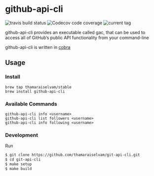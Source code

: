 # github-api-cli

<img alt="travis build status" src="https://img.shields.io/travis/thamaraiselvam/github-api-cli?style=flat-square"> <img alt="Codecov code coverage" src="https://img.shields.io/codecov/c/github/thamaraiselvam/github-api-cli?style=flat-square">
<img alt="current tag" src="https://img.shields.io/github/v/tag/thamaraiselvam/github-api-cli.svg?sort=semver&style=flat-square">

github-api-cli provides an executable called gac, that can be used to access all of GitHub’s public API functionality from your command-line

github-api-cli is written in [cobra](https://github.com/spf13/cobra)

## Usage

### Install

```
brew tap thamaraiselvam/stable
brew install github-api-cli
```

### Available Commands

```
github-api-cli info <username>
github-api-cli list followers <username>
github-api-cli info following <username>
```

### Development

Run

```sh
$ git clone https://github.com/thamaraiselvam/git-api-cli.git
$ cd git-api-cli
$ make setup
$ make build
```
